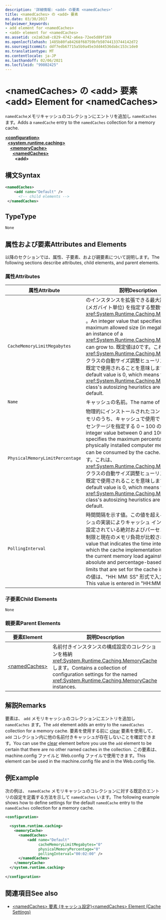 ```yaml
---
description: '詳細情報: <add> の要素 <namedCaches>'
title: <namedCaches> の <add> 要素
ms.date: 03/30/2017
helpviewer_keywords:
- add element for <namedCaches>
- <add> element for <namedCaches>
ms.assetid: ce2a63a8-c829-4742-a6ea-72ee5d89f169
ms.openlocfilehash: 1485b80fa84268f68759bfb50744133744142d72
ms.sourcegitcommit: ddf7edb67715a5b9a45e3dd44536dabc153c1de0
ms.translationtype: MT
ms.contentlocale: ja-JP
ms.lasthandoff: 02/06/2021
ms.locfileid: "99802425"
---
```

# <a name="add-element-for-namedcaches"></a><span data-ttu-id="d111c-103">\<namedCaches> の \<add> 要素</span><span class="sxs-lookup"><span data-stu-id="d111c-103">\<add> Element for \<namedCaches></span></span>

<span data-ttu-id="d111c-104">`namedCache`メモリキャッシュのコレクションにエントリを追加し `namedCaches` ます。</span><span class="sxs-lookup"><span data-stu-id="d111c-104">Adds a `namedCache` entry to the `namedCaches` collection for a memory cache.</span></span>  
  
[**\<configuration>**](../configuration-element.md)\
&nbsp;&nbsp;[**\<system.runtime.caching>**](system-runtime-caching-element-cache-settings.md)\
&nbsp;&nbsp;&nbsp;&nbsp;[**\<memoryCache>**](memorycache-element-cache-settings.md)\
&nbsp;&nbsp;&nbsp;&nbsp;&nbsp;&nbsp;[**\<namedCaches>**](namedcaches-element-cache-settings.md)\
&nbsp;&nbsp;&nbsp;&nbsp;&nbsp;&nbsp;&nbsp;&nbsp;**\<add>**  
  
## <a name="syntax"></a><span data-ttu-id="d111c-105">構文</span><span class="sxs-lookup"><span data-stu-id="d111c-105">Syntax</span></span>  
  
```xml  
<namedCaches>  
    <add name="Default" />  
      <!-- child elements -->  
 </namedCaches>  
```  
  
## <a name="type"></a><span data-ttu-id="d111c-106">Type</span><span class="sxs-lookup"><span data-stu-id="d111c-106">Type</span></span>  

 `None`  
  
## <a name="attributes-and-elements"></a><span data-ttu-id="d111c-107">属性および要素</span><span class="sxs-lookup"><span data-stu-id="d111c-107">Attributes and Elements</span></span>  

 <span data-ttu-id="d111c-108">以降のセクションでは、属性、子要素、および親要素について説明します。</span><span class="sxs-lookup"><span data-stu-id="d111c-108">The following sections describe attributes, child elements, and parent elements.</span></span>  
  
### <a name="attributes"></a><span data-ttu-id="d111c-109">属性</span><span class="sxs-lookup"><span data-stu-id="d111c-109">Attributes</span></span>  
  
|<span data-ttu-id="d111c-110">属性</span><span class="sxs-lookup"><span data-stu-id="d111c-110">Attribute</span></span>|<span data-ttu-id="d111c-111">説明</span><span class="sxs-lookup"><span data-stu-id="d111c-111">Description</span></span>|  
|-|-|  
|`CacheMemoryLimitMegabytes`|<span data-ttu-id="d111c-112">のインスタンスを拡張できる最大許容サイズ (メガバイト単位) を指定する整数値 <xref:System.Runtime.Caching.MemoryCache> 。</span><span class="sxs-lookup"><span data-stu-id="d111c-112">An integer value that specifies the maximum allowed size (in megabytes) that an instance of a <xref:System.Runtime.Caching.MemoryCache> can grow to.</span></span> <span data-ttu-id="d111c-113">既定値は0です。これは、 <xref:System.Runtime.Caching.MemoryCache> クラスの自動サイズ調整ヒューリスティックが既定で使用されることを意味します。</span><span class="sxs-lookup"><span data-stu-id="d111c-113">The default value is 0, which means that the <xref:System.Runtime.Caching.MemoryCache> class's autosizing heuristics are used by default.</span></span>|  
|`Name`|<span data-ttu-id="d111c-114">キャッシュの名前。</span><span class="sxs-lookup"><span data-stu-id="d111c-114">The name of the cache.</span></span>|  
|`PhysicalMemoryLimitPercentage`|<span data-ttu-id="d111c-115">物理的にインストールされたコンピューターメモリのうち、キャッシュで使用できる最大パーセンテージを指定する 0 ~ 100 の整数値。</span><span class="sxs-lookup"><span data-stu-id="d111c-115">An integer value between 0 and 100 that specifies the maximum percentage of physically installed computer memory that can be consumed by the cache.</span></span> <span data-ttu-id="d111c-116">既定値は0です。これは、 <xref:System.Runtime.Caching.MemoryCache> クラスの自動サイズ調整ヒューリスティックが既定で使用されることを意味します。</span><span class="sxs-lookup"><span data-stu-id="d111c-116">The default value is 0, which means that the <xref:System.Runtime.Caching.MemoryCache> class's autosizing heuristics are used by default.</span></span>|  
|`PollingInterval`|<span data-ttu-id="d111c-117">時間間隔を示す値。この値を超えると、キャッシュの実装によりキャッシュ インスタンスに設定されている絶対およびパーセントのメモリ制限と現在のメモリ負荷が比較されます。</span><span class="sxs-lookup"><span data-stu-id="d111c-117">A value that indicates the time interval after which the cache implementation compares the current memory load against the absolute and percentage-based memory limits that are set for the cache instance.</span></span> <span data-ttu-id="d111c-118">この値は、"HH: MM: SS" 形式で入力します。</span><span class="sxs-lookup"><span data-stu-id="d111c-118">This value is entered in "HH:MM:SS" format.</span></span>|  
  
### <a name="child-elements"></a><span data-ttu-id="d111c-119">子要素</span><span class="sxs-lookup"><span data-stu-id="d111c-119">Child Elements</span></span>  

 `None`  
  
### <a name="parent-elements"></a><span data-ttu-id="d111c-120">親要素</span><span class="sxs-lookup"><span data-stu-id="d111c-120">Parent Elements</span></span>  
  
|<span data-ttu-id="d111c-121">要素</span><span class="sxs-lookup"><span data-stu-id="d111c-121">Element</span></span>|<span data-ttu-id="d111c-122">説明</span><span class="sxs-lookup"><span data-stu-id="d111c-122">Description</span></span>|  
|-------------|-----------------|  
|[\<namedCaches>](namedcaches-element-cache-settings.md)|<span data-ttu-id="d111c-123">名前付きインスタンスの構成設定のコレクションを格納 <xref:System.Runtime.Caching.MemoryCache> します。</span><span class="sxs-lookup"><span data-stu-id="d111c-123">Contains a collection of configuration settings for the named <xref:System.Runtime.Caching.MemoryCache> instances.</span></span>|  
  
## <a name="remarks"></a><span data-ttu-id="d111c-124">解説</span><span class="sxs-lookup"><span data-stu-id="d111c-124">Remarks</span></span>  

 <span data-ttu-id="d111c-125">要素は、 `add` メモリキャッシュのコレクションにエントリを追加し `namedCaches` ます。</span><span class="sxs-lookup"><span data-stu-id="d111c-125">The `add` element adds an entry to the `namedCaches` collection for a memory cache.</span></span> <span data-ttu-id="d111c-126">要素を使用する前に [clear](clear-element-for-namedcaches.md) 要素を使用して、 `add` コレクション内に他の名前付きキャッシュが存在しないことを確認できます。</span><span class="sxs-lookup"><span data-stu-id="d111c-126">You can use the [clear](clear-element-for-namedcaches.md) element before you use the `add` element to be certain that there are no other named caches in the collection.</span></span> <span data-ttu-id="d111c-127">この要素は、machine.config ファイルと Web.config ファイルで使用できます。</span><span class="sxs-lookup"><span data-stu-id="d111c-127">This element can be used in the machine.config file and in the Web.config file.</span></span>  
  
## <a name="example"></a><span data-ttu-id="d111c-128">例</span><span class="sxs-lookup"><span data-stu-id="d111c-128">Example</span></span>  

 <span data-ttu-id="d111c-129">次の例は、 `namedCache` メモリキャッシュのコレクションに対する既定のエントリの設定を定義する方法を示して `namedCaches` います。</span><span class="sxs-lookup"><span data-stu-id="d111c-129">The following example shows how to define settings for the default `namedCache` entry to the `namedCaches` collection for a memory cache.</span></span>  
  
```xml  
<configuration>  
  
  <system.runtime.caching>  
    <memoryCache>  
      <namedCaches>  
          <add name="Default"
               cacheMemoryLimitMegabytes="0"
               physicalMemoryPercentage="0"  
               pollingInterval="00:02:00" />  
      </namedCaches>  
    </memoryCache>  
  </system.runtime.caching>  
  
</configuration>  
```  
  
## <a name="see-also"></a><span data-ttu-id="d111c-130">関連項目</span><span class="sxs-lookup"><span data-stu-id="d111c-130">See also</span></span>

- [<span data-ttu-id="d111c-131">\<namedCaches> 要素 (キャッシュ設定)</span><span class="sxs-lookup"><span data-stu-id="d111c-131">\<namedCaches> Element (Cache Settings)</span></span>](namedcaches-element-cache-settings.md)
